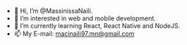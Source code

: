 - 👋 Hi, I’m @MassinissaNaili.
- 👀 I’m interested in web and mobile development.
- 🌱 I’m currently learning React, React Native and NodeJS.
- 📫 My E-mail: macinaili97.mn@gmail.com
